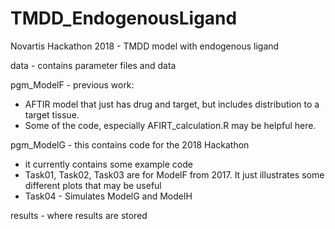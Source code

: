 # TMDD_EndogenousLigand
Novartis Hackathon 2018 - TMDD model with endogenous ligand

data - contains parameter files and data

pgm_ModelF - previous work: 
    
* AFTIR model that just has drug and target, but includes distribution to a target tissue.  
* Some of the code, especially AFIRT_calculation.R may be helpful here.

pgm_ModelG - this contains code for the 2018 Hackathon
    
* it currently contains some example code
* Task01, Task02, Task03 are for ModelF from 2017.  It just illustrates some different plots that may be useful
* Task04 - Simulates ModelG and ModelH

results - where results are stored

